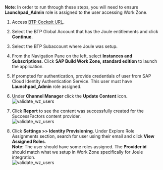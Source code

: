 **Note**: In order to run through these steps, you will need to ensure **Launchpad_Admin** role is assigned to the user accessing Work Zone.

1. Access [BTP Cockpit URL](https://cockpit.btp.cloud.sap).
2. Select the BTP Global Account that has the Joule entitlements and click **Continue**.
3. Select the BTP Subaccount where Joule was setup.                        
4. From the Navigation Pane on the left, select **Instances and Subscriptions**. Click **SAP Build Work Zone, standard edition** to launch the application.   
6. If prompted for authentication, provide credentials of user from SAP Cloud Identity Authentication Service.  This user must have **Launchpad_Admin** role assigned.
7. Under **Channel Manager** click the **Update Content** icon.</br>
![validate_wz_users](0-1.jpg)

9. Click **Report** to see the content was successfully created for the SuccessFactors content provider.</br>
![validate_wz_users](0-2.jpg)

10. Click **Settings >> Identity Provisioning**. Under Explore Role Assignments section, search for user using their email and click **View Assigned Roles**.</br>
**Note**: The user should have some roles assigned.  The **Provider id** should match what we setup in Work Zone specifically for Joule integration.</br>
![validate_wz_users](1.jpg)
